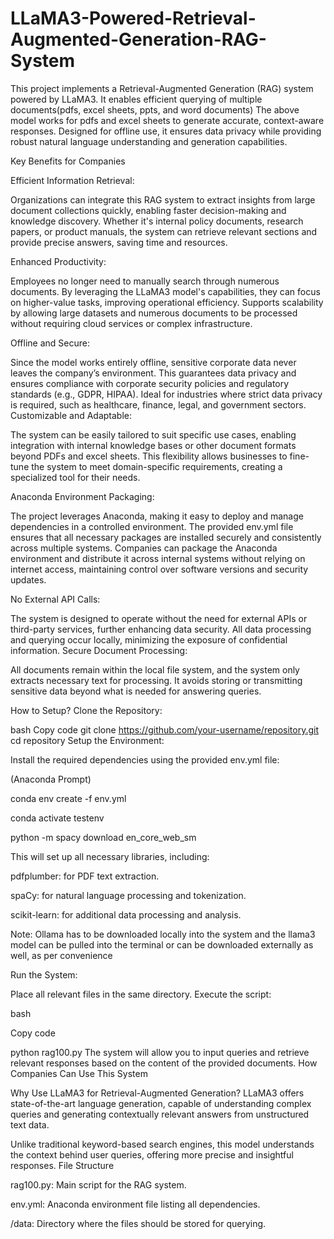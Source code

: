 # LLaMA3-Powered-Retrieval-Augmented-Generation-RAG-System
This project implements a Retrieval-Augmented Generation (RAG) system powered by LLaMA3. It enables efficient querying of multiple documents(pdfs, excel sheets, ppts, and word documents) The above model works for pdfs and excel sheets to generate accurate, context-aware responses. Designed for offline use, it ensures data privacy while providing robust natural language understanding and generation capabilities.

Key Benefits for Companies

Efficient Information Retrieval:

Organizations can integrate this RAG system to extract insights from large document collections quickly, enabling faster decision-making and knowledge discovery.
Whether it's internal policy documents, research papers, or product manuals, the system can retrieve relevant sections and provide precise answers, saving time and resources.

Enhanced Productivity:

Employees no longer need to manually search through numerous documents. By leveraging the LLaMA3 model's capabilities, they can focus on higher-value tasks, improving operational efficiency.
Supports scalability by allowing large datasets and numerous documents to be processed without requiring cloud services or complex infrastructure.

Offline and Secure:

Since the model works entirely offline, sensitive corporate data never leaves the company’s environment. This guarantees data privacy and ensures compliance with corporate security policies and regulatory standards (e.g., GDPR, HIPAA).
Ideal for industries where strict data privacy is required, such as healthcare, finance, legal, and government sectors.
Customizable and Adaptable:

The system can be easily tailored to suit specific use cases, enabling integration with internal knowledge bases or other document formats beyond PDFs and excel sheets.
This flexibility allows businesses to fine-tune the system to meet domain-specific requirements, creating a specialized tool for their needs.

Anaconda Environment Packaging:

The project leverages Anaconda, making it easy to deploy and manage dependencies in a controlled environment. The provided env.yml file ensures that all necessary packages are installed securely and consistently across multiple systems.
Companies can package the Anaconda environment and distribute it across internal systems without relying on internet access, maintaining control over software versions and security updates.

No External API Calls:

The system is designed to operate without the need for external APIs or third-party services, further enhancing data security. All data processing and querying occur locally, minimizing the exposure of confidential information.
Secure Document Processing:

All documents remain within the local file system, and the system only extracts necessary text for processing. It avoids storing or transmitting sensitive data beyond what is needed for answering queries.

How to Setup?
Clone the Repository:

bash
Copy code
git clone https://github.com/your-username/repository.git
cd repository
Setup the Environment:

Install the required dependencies using the provided env.yml file:

(Anaconda Prompt)

conda env create -f env.yml

conda activate testenv

python -m spacy download en_core_web_sm

This will set up all necessary libraries, including:

pdfplumber: for PDF text extraction.

spaCy: for natural language processing and tokenization.

scikit-learn: for additional data processing and analysis.

Note: Ollama has to be downloaded locally into the system and the llama3 model can be pulled into the terminal or can be downloaded externally as well, as per convenience

Run the System:

Place all relevant files in the same directory.
Execute the script:

bash

Copy code

python rag100.py
The system will allow you to input queries and retrieve relevant responses based on the content of the provided documents.
How Companies Can Use This System

Why Use LLaMA3 for Retrieval-Augmented Generation?
LLaMA3 offers state-of-the-art language generation, capable of understanding complex queries and generating contextually relevant answers from unstructured text data.

Unlike traditional keyword-based search engines, this model understands the context behind user queries, offering more precise and insightful responses.
File Structure

rag100.py: Main script for the RAG system.

env.yml: Anaconda environment file listing all dependencies.

/data: Directory where the files should be stored for querying.

